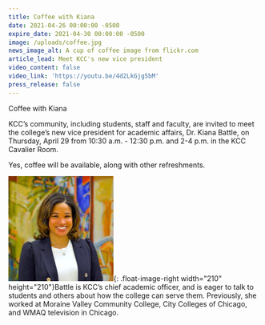 ```yaml
---
title: Coffee with Kiana
date: 2021-04-26 00:00:00 -0500
expire_date: 2021-04-30 00:00:00 -0500
image: /uploads/coffee.jpg
news_image_alt: A cup of coffee image from flickr.com
article_lead: Meet KCC's new vice president
video_content: false
video_link: 'https://youtu.be/4d2LkGjg5bM'
press_release: false
---
```

Coffee with Kiana

KCC’s community, including students, staff and faculty, are invited to meet the college’s new vice president for academic affairs, Dr. Kiana Battle, on Thursday, April 29 from 10:30 a.m. - 12:30 p.m. and 2-4 p.m. in the KCC Cavalier Room.

Yes, coffee will be available, along with other refreshments.

![](/uploads/kbattle-dsc-0076-210x210.jpg){: .float-image-right width="210" height="210"}Battle is KCC’s chief academic officer, and is eager to talk to students and others about how the college can serve them. Previously, she worked at Moraine Valley Community College, City Colleges of Chicago, and WMAQ television in Chicago.
